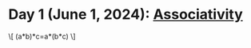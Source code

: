 # Day 1 (June 1, 2024): [Associativity](https://en.wikipedia.org/wiki/Associative_property)

\\\[ (a\*b)\*c=a\*(b\*c) \\\]

